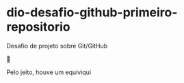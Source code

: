 # dio-desafio-github-primeiro-repositorio
Desafio de projeto sobre Git/GitHub

:chicken:

Pelo jeito, houve um equiviqui
